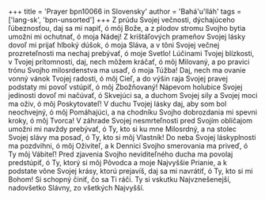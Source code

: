 +++
title = 'Prayer bpn10066 in Slovensky'
author = 'Bahá'u'lláh'
tags = ['lang-sk', 'bpn-unsorted']
+++
Z prúdu Svojej večnosti, dýchajúceho ľúbeznosťou, daj sa mi napiť, ó môj Bože, a z plodov stromu Svojho bytia umožni mi ochutnať, ó moja Nádej! Z krištáľových prameňov Svojej lásky  dovoľ mi prijať hlboký dúšok, ó moja Sláva, a v tôni Svojej večnej prozreteľnosti ma nechaj prebývať, ó moje Svetlo! Lúčinami Tvojej blízkosti, v Tvojej prítomnosti, daj, nech môžem kráčať, ó môj Milovaný, a po pravici trónu Svojho milosrdenstva ma usaď, ó moja Túžba! Daj, nech ma ovanie vonný vánok Tvojej radosti, ó môj Cieľ, a  do výšin raja Svojej pravej podstaty mi povoľ vstúpiť, ó môj Zbožňovaný! Nápevom holubice Svojej jedinosti dovoľ mi načúvať, ó Skvejúci sa, a duchom Svojej sily a Svojej moci ma oživ, ó môj Poskytovateľ! V duchu Tvojej lásky daj, aby som bol neochvejný, ó môj Pomáhajúci, a na chodníku Svojho dobrozdania mi spevni kroky, ó môj Tvorca! V záhrade Svojej nesmrteľnosti pred Svojím obličajom umožni mi navždy prebývať, ó Ty, kto si ku mne Milosrdný, a na stolec Svojej slávy ma posaď, ó Ty, kto si môj Vlastník! Do neba Svojej láskyplnosti ma pozdvihni, ó môj Oživiteľ, a k Dennici Svojho smerovania ma priveď, ó Ty môj Vábiteľ! Pred zjavenia Svojho neviditeľného ducha ma povolaj predstúpiť, ó Ty, ktorý si môj Pôvodca a moje Najvyššie Prianie, a k podstate vône Svojej krásy, ktorú prejavíš, daj sa mi navrátiť, ó Ty, kto si mi Bohom!
Si schopný činiť, čo sa Ti ráči. Ty si vskutku Najvznešenejší, nadovšetko Slávny, zo všetkých Najvyšší.
